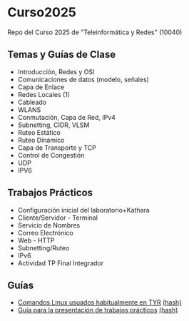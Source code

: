 # Curso2025
Repo del Curso 2025 de "Teleinformática y Redes" (10040)


## Temas y Guías de Clase
- Introducción, Redes y OSI
- Comunicaciones de datos (modelo, señales) 
- Capa de Enlace
- Redes Locales (1)
- Cableado
- WLANS
- Conmutación, Capa de Red, IPv4
- Subnetting, CIDR, VLSM
- Ruteo Estático
- Ruteo Dinámico
- Capa de Transporte y TCP
- Control de Congestión
- UDP
- IPV6

## Trabajos Prácticos
- Configuración inicial del laboratorio+Kathara
- Cliente/Servidor - Terminal
- Servicio de Nombres
- Correo Electrónico
- Web - HTTP
- Subnetting/Ruteo
- IPv6
- Actividad TP Final Integrador


## Guías
- [Comandos Linux usuados habitualmente en TYR](https://github.com/redesunlu/tyr-trabajos-practicos/blob/main/pdf/cheatsheet.pdf?raw=true) [(hash)](https://github.com/redesunlu/tyr-trabajos-practicos/blob/main/pdf/cheatsheet.pdf.sha256?raw=true)
- [Guía para la presentación de trabajos prácticos](https://github.com/redesunlu/tyr-trabajos-practicos/blob/main/pdf/guiadeestilo_TPs.pdf?raw=true) [(hash)](https://github.com/redesunlu/tyr-trabajos-practicos/blob/main/pdf/guiadeestilo_TPs.pdf.sha256?raw=true)  


